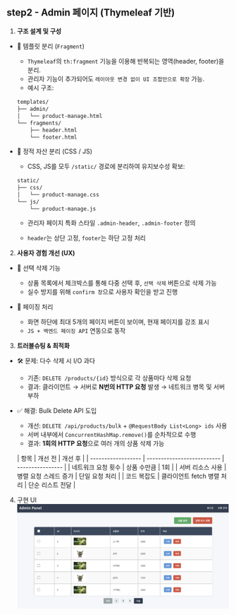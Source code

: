 ## step2 - Admin 페이지 (Thymeleaf 기반)

1. **구조 설계 및 구성**

- 🔹 템플릿 분리 (`Fragment`)

    - `Thymeleaf`의 `th:fragment` 기능을 이용해 반복되는 영역(header, footer)을 분리.
    - 관리자 기능이 추가되어도 `레이아웃 변경 없이 UI 조합만으로 확장` 가능.
    - 예시 구조:

  ```
  templates/
  ├── admin/
  │   └── product-manage.html
  └── fragments/
      ├── header.html
      └── footer.html
  ```

- 🔹 정적 자산 분리 (CSS / JS)

    - CSS, JS를 모두 `/static/` 경로에 분리하여 유지보수성 확보:

  ```
  static/
  ├── css/
  │   └── product-manage.css
  └── js/
      └── product-manage.js
  ```

    - 관리자 페이지 특화 스타일 `.admin-header`, `.admin-footer` 정의

    - `header`는 상단 고정, `footer`는 하단 고정 처리

2. **사용자 경험 개선 (UX)**

- 🔹 선택 삭제 기능

    - 상품 목록에서 체크박스를 통해 다중 선택 후, `선택 삭제` 버튼으로 삭제 가능
    - 실수 방지를 위해 `confirm 창`으로 사용자 확인을 받고 진행

- 🔹 페이징 처리

    - 화면 하단에 최대 5개의 페이지 버튼이 보이며, 현재 페이지를 강조 표시
    - `JS + 백엔드 페이징 API` 연동으로 동작

3. **트러블슈팅 & 최적화**

- 🛠 문제: 다수 삭제 시 I/O 과다

    - 기존: `DELETE /products/{id}` 방식으로 각 상품마다 삭제 요청
    - 결과: 클라이언트 → 서버로 **N번의 HTTP 요청** 발생
      → 네트워크 병목 및 서버 부하

- ✅ 해결: Bulk Delete API 도입

    - 개선: `DELETE /api/products/bulk` + `@RequestBody List<Long> ids` 사용
    - 서버 내부에서 `ConcurrentHashMap.remove()`를 순차적으로 수행
    - 결과: **1회의 HTTP 요청**으로 여러 개의 상품 삭제 가능

  | 항목               | 개선 전                    | 개선 후          |
            | ------------------ | -------------------------- | ---------------- |
  | 네트워크 요청 횟수 | 상품 수만큼                | 1회              |
  | 서버 리소스 사용   | 병렬 요청 스레드 증가      | 단일 요청 처리   |
  | 코드 복잡도        | 클라이언트 fetch 병렬 처리 | 단순 리스트 전달 |

4. 구현 UI
   ![alt text](image.png)
